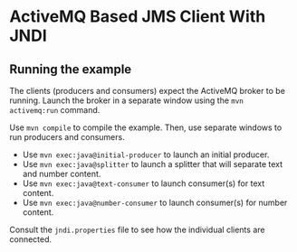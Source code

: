 # ActiveMQ Based JMS Client With JNDI

## Running the example

The clients (producers and consumers) expect the ActiveMQ broker to be running.
Launch the broker in a separate window using the `mvn activemq:run` command.

Use `mvn compile` to compile the example.
Then, use separate windows to run producers and consumers.

- Use `mvn exec:java@initial-producer` to launch an initial producer.
- Use `mvn exec:java@splitter` to launch a splitter that will separate text and number content.
- Use `mvn exec:java@text-consumer` to launch consumer(s) for text content.
- Use `mvn exec:java@number-consumer` to launch consumer(s) for number content.

Consult the `jndi.properties` file to see how the individual clients are connected.
